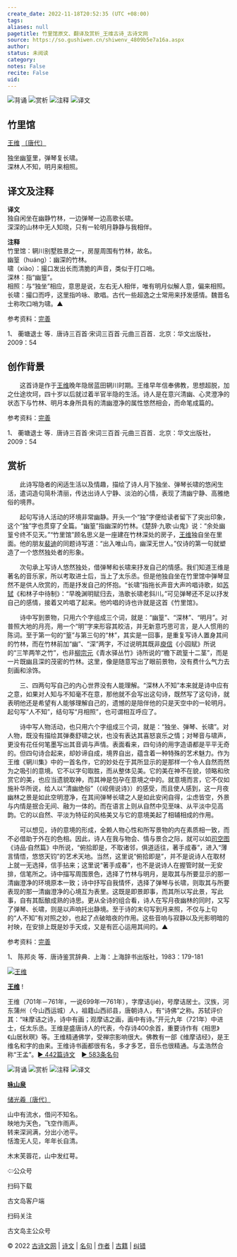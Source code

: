 ```yaml
---
create_date: 2022-11-18T20:52:35 (UTC +08:00)
tags: 
aliases: null
pagetitle: 竹里馆原文、翻译及赏析_王维古诗_古诗文网
source: https://so.gushiwen.cn/shiwenv_4809b5e7a16a.aspx
author: 
status: 未阅读
category: 
notes: False
recite: False
uid: 
---
```


![背诵](https://song.gushiwen.cn/siteimg/bei-pic.png) ![赏析](https://song.gushiwen.cn/siteimg/shang-pic.png) ![注释](https://song.gushiwen.cn/siteimg/zhu-pic.png) ![译文](https://song.gushiwen.cn/siteimg/yi-pic.png)

## 竹里馆

[王维](https://so.gushiwen.cn/authorv_52fceee85532.aspx) [〔唐代〕](https://so.gushiwen.cn/shiwens/default.aspx?cstr=%e5%94%90%e4%bb%a3)

独坐幽篁里，弹琴复长啸。  
深林人不知，明月来相照。

## 译文及注释



**译文**  
独自闲坐在幽静竹林，一边弹琴一边高歌长啸。  
深深的山林中无人知晓，只有一轮明月静静与我相伴。

**注释**  
竹里馆：辋川别墅胜景之一，房屋周围有竹林，故名。  
幽篁（huáng）：幽深的竹林。  
啸（xiào）：撮口发出长而清脆的声音，类似于打口哨。  
深林：指“幽篁”。  
相照：与“独坐”相应，意思是说，左右无人相伴，唯有明月似解人意，偏来相照。  
长啸：撮口而呼，这里指吟咏、歌唱。古代一些超逸之士常用来抒发感情。魏晋名士称吹口哨为啸。▲

参考资料：[完善](https://so.gushiwen.cn/jiucuo.aspx?u=%e7%bf%bb%e8%af%91682%e3%80%8a%e8%af%91%e6%96%87%e5%8f%8a%e6%b3%a8%e9%87%8a%e3%80%8b)

1、 蘅塘退士 等．唐诗三百首·宋词三百首·元曲三百首．北京：华文出版社，2009：54

## 创作背景



　　这首诗是作于[王维](https://so.gushiwen.cn/authorv_52fceee85532.aspx)晚年隐居蓝田辋川时期。王维早年信奉佛教，思想超脱，加之仕途坎坷，四十岁以后就过着半官半隐的生活。诗人是在意兴清幽、心灵澄净的状态下与竹林、明月本身所具有的清幽澄净的属性悠然相会，而命笔成篇的。

参考资料：[完善](https://so.gushiwen.cn/jiucuo.aspx?u=%e8%b5%8f%e6%9e%9021558%e3%80%8a%e5%88%9b%e4%bd%9c%e8%83%8c%e6%99%af%e3%80%8b)

1、 蘅塘退士 等．唐诗三百首·宋词三百首·元曲三百首．北京：华文出版社，2009：54

## 赏析



　　此诗写隐者的闲适生活以及情趣，描绘了诗人月下独坐、弹琴长啸的悠闲生活，遣词造句简朴清丽，传达出诗人宁静、淡泊的心情，表现了清幽宁静、高雅绝俗的境界。

　　起句写诗人活动的环境非常幽静。开头一个“独”字便给读者留下了突出印象，这个“独”字也贯穿了全篇。“幽篁”指幽深的竹林。《楚辞·九歌·山鬼》说：“余处幽篁兮终不见天。”“竹里馆”顾名思义是一座建在竹林深处的房子，[王维](https://so.gushiwen.cn/authorv_52fceee85532.aspx)独自坐在里面。他的朋友[裴迪](https://so.gushiwen.cn/authorv_aeeb228b2c05.aspx)的同题诗写道：“出入唯山鸟，幽深无世人。”仅诗的第一句就塑造了一个悠然独处者的形象。

　　次句承上写诗人悠然独处，借弹琴和长啸来抒发自己的情感。我们知道王维是著名的音乐家，所以考取进士后，当上了太乐丞。但是他独自坐在竹里馆中弹琴显然不是供人欣赏的，而是抒发自己的怀抱。“长啸”指拖长声音大声吟唱诗歌，如[苏轼](https://so.gushiwen.cn/authorv_3b99a16ff2dd.aspx)《和林子中待制》：“早晚渊明赋归去，浩歌长啸老斜川。”可见弹琴还不足以抒发自己的感情，接着又吟唱了起来。他吟唱的诗也许就是这首《竹里馆》。

　　诗中写到景物，只用六个字组成三个词，就是：“幽篁”、“深林”、“明月”。对普照大地的月亮，用一个“明”字来形容其皎洁，并无新意巧思可言，是人人惯用的陈词。至于第一句的“篁”与第三句的“林”，其实是一回事，是重复写诗人置身其间的竹林，而在竹林前加“幽”、“深”两字，不过说明其既非[庾信](https://so.gushiwen.cn/authorv_b2062eef6b39.aspx)《小园赋》所说的“三竿两竿之竹”，也非[柳宗元](https://so.gushiwen.cn/authorv_0ba13a22799e.aspx)《青水驿丛竹》诗所说的“檐下疏篁十二茎”，而是一片既幽且深的茂密的竹林。这里，像是随意写出了眼前景物，没有费什么气力去刻画和涂饰。

　　三、四两句写自己的内心世界没有人能理解。“深林人不知”本来就是诗中应有之意，如果对人知与不知毫不在意，那他就不会写出这句诗，既然写了这句诗，就表明他还是希望有人能够理解自己的，遗憾的是陪伴他的只是天空中的一轮明月。起句写“人不知”，结句写“月相照”，也可谓相互呼应了。

　　诗中写人物活动，也只用六个字组成三个词，就是：“独坐、弹琴、长啸”。对人物，既没有描绘其弹奏舒啸之状，也没有表达其喜怒哀乐之情；对琴音与啸声，更没有花任何笔墨写出其音调与声情。表面看来，四句诗的用字造语都是平平无奇的。但四句诗合起来，却妙谛自成，境界自出，蕴含着一种特殊的艺术魅力。作为王维《辋川集》中的一首名作，它的妙处在于其所显示的是那样一个令人自然而然为之吸引的意境。它不以字句取胜，而从整体见美。它的美在神不在貌，领略和欣赏它的美，也应当遗貌取神，而其神是包孕在意境之中的。就意境而言，它不仅如施补华所说，给人以“清幽绝俗”（《岘佣说诗》）的感受，而且使人感到，这一月夜幽林之景是如此空明澄净，在其间弹琴长啸之人是如此安闲自得，尘虑皆空，外景与内情是抿合无间、融为一体的。而在语言上则从自然中见至味、从平淡中见高韵。它的以自然、平淡为特征的风格美又与它的意境美起了相辅相成的作用。

　　可以想见，诗的意境的形成，全赖人物心性和所写景物的内在素质相一致，而不必借助于外在的色相。因此，诗人在我与物会、情与景合之际，就可以如[司空图](https://so.gushiwen.cn/authorv_a4f5884125b1.aspx)《诗品·自然篇》中所说，“俯拾即是，不取诸邻，俱道适往，著手成春”，进入“薄言情悟，悠悠天钧”的艺术天地。当然，这里说“俯拾即是”，并不是说诗人在取材上就一无选择，信手拈来；这里说“著手成春”，也不是说诗人在握管时就一无安排，信笔所之。诗中描写周围景色，选择了竹林与明月，是取其与所要显示的那一清幽澄净的环境原本一致；诗中抒写自我情怀，选择了弹琴与长啸，则取其与所要表现的那一清幽澄净的心境互为表里。这既是即景即事，而其所以写此景，写此事，自有其酝酿成熟的诗思。更从全诗的组合看，诗人在写月夜幽林的同时，又写了弹琴、长啸，则是以声响托出静境。至于诗的末句写到月来照，不仅与上句的“人不知”有对照之妙，也起了点破暗夜的作用。这些音响与寂静以及光影明暗的衬映，在安排上既是妙手天成，又是有匠心运用其间的。▲

参考资料：[完善](https://so.gushiwen.cn/jiucuo.aspx?u=%e8%b5%8f%e6%9e%90794%e3%80%8a%e8%b5%8f%e6%9e%90%e3%80%8b)

1、 陈邦炎 等．唐诗鉴赏辞典．上海：上海辞书出版社，1983：179-181

[![王维](https://song.gushiwen.cn/authorImg/wangwei.jpg)](https://so.gushiwen.cn/authorv_52fceee85532.aspx)

[**王维**](https://so.gushiwen.cn/authorv_52fceee85532.aspx) !

王维（701年－761年，一说699年—761年），字摩诘(jié)，号摩诘居士。汉族，河东蒲州（今山西运城）人，祖籍山西祁县，唐朝诗人，有“诗佛”之称。苏轼评价其：“味摩诘之诗，诗中有画；观摩诘之画，画中有诗。”开元九年（721年）中进士，任太乐丞。王维是盛唐诗人的代表，今存诗400余首，重要诗作有《相思》《山居秋暝》等。王维精通佛学，受禅宗影响很大。佛教有一部《维摩诘经》，是王维名和字的由来。王维诗书画都很有名，多才多艺，音乐也很精通。与孟浩然合称“王孟”。[► 442篇诗文](https://so.gushiwen.cn/shiwens/default.aspx?astr=%e7%8e%8b%e7%bb%b4)　[► 583条名句](https://so.gushiwen.cn/mingjus/default.aspx?astr=%e7%8e%8b%e7%bb%b4)

![背诵](https://song.gushiwen.cn/siteimg/bei-pic.png) ![赏析](https://song.gushiwen.cn/siteimg/shang-pic.png) ![注释](https://song.gushiwen.cn/siteimg/zhu-pic.png) ![译文](https://song.gushiwen.cn/siteimg/yi-pic.png)

[**咏山泉**](https://so.gushiwen.cn/shiwenv_68dd87cdc9b8.aspx)

[储光羲](https://so.gushiwen.cn/authorv.aspx?name=%e5%82%a8%e5%85%89%e7%be%b2)[〔唐代〕](https://so.gushiwen.cn/shiwens/default.aspx?cstr=%e5%94%90%e4%bb%a3)

山中有流水，借问不知名。  
映地为天色，飞空作雨声。  
转来深涧满，分出小池平。  
恬澹无人见，年年长自清。



木末芙蓉花，山中发红萼。

⇦公众号



扫码下载

古文岛客户端



扫码关注

古文岛主公众号

© 2022 [古诗文网](https://www.gushiwen.cn/) | [诗文](https://so.gushiwen.cn/shiwens/) | [名句](https://so.gushiwen.cn/mingjus/) | [作者](https://so.gushiwen.cn/authors/) | [古籍](https://so.gushiwen.cn/guwen/) | [纠错](https://so.gushiwen.cn/jiucuo.aspx?u=)
